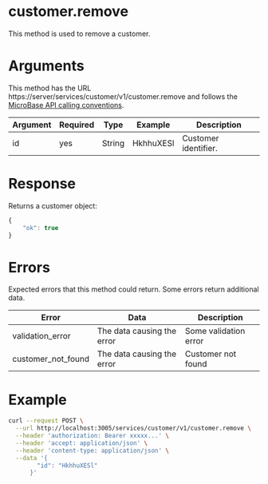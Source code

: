 # customer.remove

This method is used to remove a customer.

# Arguments

This method has the URL https://server/services/customer/v1/customer.remove and
follows the [MicroBase API calling conventions](../calling-conventions.html).

Argument | Required | Type | Example | Description
---------|----------|------|---------|------------
id        | yes  | String      | HkhhuXESl            | Customer identifier.

# Response

Returns a customer object:

```javascript
{
    "ok": true
}
```

# Errors

Expected errors that this method could return. Some errors return additional data.

Error | Data | Description
------|------|------------
validation_error | The data causing the error | Some validation error
customer_not_found | The data causing the error | Customer not found

# Example

```bash
curl --request POST \
  --url http://localhost:3005/services/customer/v1/customer.remove \
  --header 'authorization: Bearer xxxxx...' \
  --header 'accept: application/json' \
  --header 'content-type: application/json' \
  --data '{
        "id": "HkhhuXESl"
      }'
```
